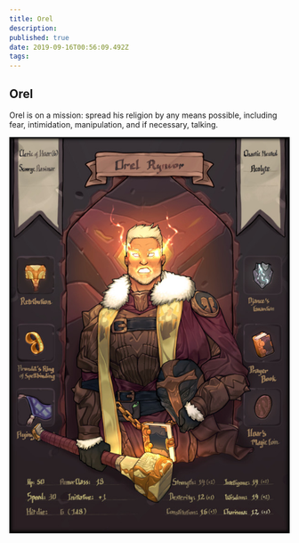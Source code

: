 ```yaml
---
title: Orel
description: 
published: true
date: 2019-09-16T00:56:09.492Z
tags: 
---
```


## Orel
Orel is on a mission: spread his religion by any means possible, including fear, intimidation, manipulation, and if necessary, talking.

![Orel](/uploads/orel.jpg "Orel")